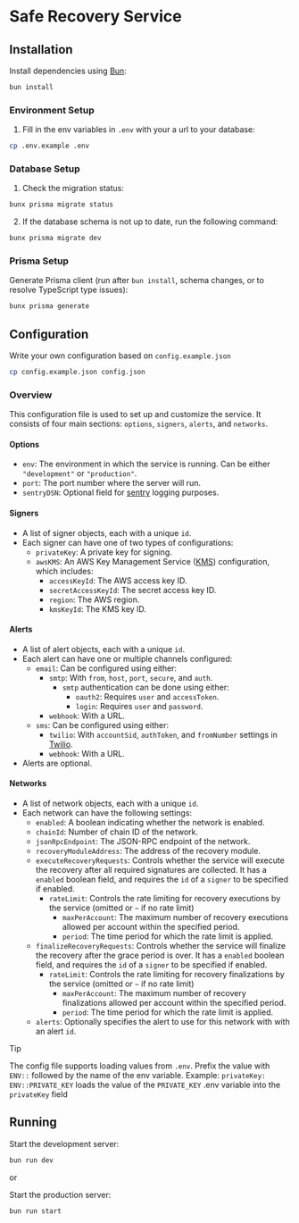 # Safe Recovery Service

## Installation

Install dependencies using [Bun](https://bun.sh):

```bash
bun install
```

### Environment Setup

1. Fill in the env variables in `.env` with your a url to your database:
```bash
cp .env.example .env
```

### Database Setup

1. Check the migration status:
```bash
bunx prisma migrate status
```
2. If the database schema is not up to date, run the following command:
```bash
bunx prisma migrate dev
```

### Prisma Setup

Generate Prisma client (run after `bun install`, schema changes, or to resolve TypeScript type issues):
```bash
bunx prisma generate
```

## Configuration

Write your own configuration based on `config.example.json`
```bash
cp config.example.json config.json
```

### Overview

This configuration file is used to set up and customize the service. It consists of four main sections: `options`, `signers`, `alerts`, and `networks`.

#### Options

* `env`: The environment in which the service is running. Can be either `"development"` or `"production"`.
* `port`: The port number where the server will run.
* `sentryDSN`: Optional field for [sentry](sentry.io) logging purposes.

#### Signers

* A list of signer objects, each with a unique `id`.
* Each signer can have one of two types of configurations:
	+ `privateKey`: A private key for signing.
	+ `awsKMS`: An AWS Key Management Service ([KMS](https://aws.amazon.com/kms/)) configuration, which includes:
		- `accessKeyId`: The AWS access key ID.
		- `secretAccessKeyId`: The secret access key ID.
		- `region`: The AWS region.
		- `kmsKeyId`: The KMS key ID.

#### Alerts

* A list of alert objects, each with a unique `id`.
* Each alert can have one or multiple channels configured:
	+ `email`: Can be configured using either:
		- `smtp`: With `from`, `host`, `port`, `secure`, and `auth`.
            * `smtp` authentication can be done using either:
                + `oauth2`: Requires `user` and `accessToken`.
                + `login`: Requires `user` and `password`.
    	- `webhook`: With a URL.
	+ `sms`: Can be configured using either:
		- `twilio`: With `accountSid`, `authToken`, and `fromNumber` settings in [Twilio](https://www.twilio.com).
		- `webhook`: With a URL.
* Alerts are optional.

#### Networks

* A list of network objects, each with a unique `id`.
* Each network can have the following settings:
	+ `enabled`: A boolean indicating whether the network is enabled.
	+ `chainId`: Number of chain ID of the network.
	+ `jsonRpcEndpoint`: The JSON-RPC endpoint of the network.
	+ `recoveryModuleAddress`: The address of the recovery module.
	+ `executeRecoveryRequests`: Controls whether the service will execute the recovery after all required signatures are collected. It has a `enabled` boolean field, and requires the `id` of a `signer` to be specified if enabled.
      + `rateLimit`: Controls the rate limiting for recovery executions by the service (omitted or `~` if no rate limit)
        * `maxPerAccount`: The maximum number of recovery executions allowed per account within the specified period.
        * `period`: The time period for which the rate limit is applied.
	+ `finalizeRecoveryRequests`: Controls whether the service will finalize the recovery after the grace period is over. It has a `enabled` boolean field, and requires the `id` of a `signer` to be specified if enabled.
	  + `rateLimit`: Controls the rate limiting for recovery finalizations by the service (omitted or `~` if no rate limit)
        * `maxPerAccount`: The maximum number of recovery finalizations allowed per account within the specified period.
        * `period`: The time period for which the rate limit is applied.
	+ `alerts`: Optionally specifies the alert to use for this network with with an alert `id`.

> [!TIP]
The config file supports loading values from `.env`. Prefix the value with `ENV::` followed by the name of the env variable. Example: `privateKey: ENV::PRIVATE_KEY` loads the value of the `PRIVATE_KEY` .env variable into the `privateKey` field
> 

## Running

Start the development server:
```bash
bun run dev
```
or

Start the production server:
```bash
bun run start
```

